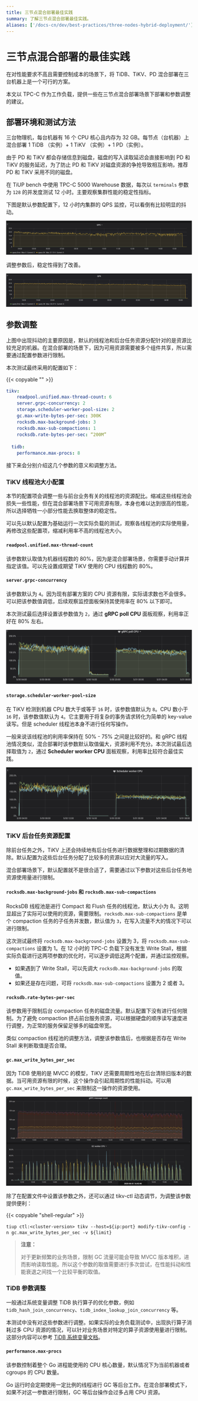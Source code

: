 ```yaml
---
title: 三节点混合部署最佳实践
summary: 了解三节点混合部署最佳实践。
aliases: ['/docs-cn/dev/best-practices/three-nodes-hybrid-deployment/']
---
```


# 三节点混合部署的最佳实践

在对性能要求不高且需要控制成本的场景下，将 TiDB、TiKV、PD 混合部署在三台机器上是一个可行的方案。

本文以 TPC-C 作为工作负载，提供一些在三节点混合部署场景下部署和参数调整的建议。

## 部署环境和测试方法

三台物理机，每台机器有 16 个 CPU 核心且内存为 32 GB。每节点（台机器）上混合部署 1 TiDB （实例）+ 1 TiKV （实例）+ 1 PD（实例）。

由于 PD 和 TiKV 都会存储信息到磁盘，磁盘的写入读取延迟会直接影响到 PD 和 TiKV 的服务延迟，为了防止 PD 和 TiKV 对磁盘资源的争抢导致相互影响，推荐 PD 和 TiKV 采用不同的磁盘。

在 TiUP bench 中使用 TPC-C 5000 Warehouse 数据，每次以 `terminals` 参数为 `128` 的并发度测试 12 小时。主要观察集群性能的稳定性指标。

下图是默认参数配置下，12 小时内集群的 QPS 监控，可以看倒有比较明显的抖动。

![QPS with default config](/media/best-practices/three-nodes-default-config-qps.png)

调整参数后，稳定性得到了改善。

![QPS with modified config](/media/best-practices/three-nodes-final-config-qps.png)

## 参数调整

上图中出现抖动的主要原因是，默认的线程池和后台任务资源分配针对的是资源比较充足的机器。在混合部署的场景下，因为可用资源需要被多个组件共享，所以需要通过配置参数进行限制。

本次测试最终采用的配置如下：

{{< copyable "" >}}

```yaml
tikv:
    readpool.unified.max-thread-count: 6
    server.grpc-concurrency: 2
    storage.scheduler-worker-pool-size: 2
    gc.max-write-bytes-per-sec: 300K
    rocksdb.max-background-jobs: 3
    rocksdb.max-sub-compactions: 1
    rocksdb.rate-bytes-per-sec: “200M”

  tidb:
    performance.max-procs: 8
```

接下来会分别介绍这几个参数的意义和调整方法。

### TiKV 线程池大小配置

本节的配置项会调整一些与前台业务有关的线程池的资源配比。缩减这些线程池会损失一些性能，但在混合部署场景下可用资源有限，本身也难以达到很高的性能，所以选择牺牲一小部分性能去换取整体的稳定性。

可以先以默认配置为基础运行一次实际负载的测试，观察各线程池的实际使用量，再修改这些配置项，缩减利用率不高的线程池大小。

#### `readpool.unified.max-thread-count`

该参数默认取值为机器线程数的 80%，因为是混合部署场景，你需要手动计算并指定该值。可以先设置成期望 TiKV 使用的 CPU 线程数的 80%。

#### `server.grpc-concurrency`

该参数默认为 `4`。因为现有部署方案的 CPU 资源有限，实际请求数也不会很多。可以把该参数值调低，后续观察监控面板保持其使用率在 80% 以下即可。

本次测试最后选择设置该参数值为 `2`，通过 **gRPC poll CPU** 面板观察，利用率正好在 80% 左右。

![gRPC Pool CPU](/media/best-practices/three-nodes-grpc-pool-usage.png)

#### `storage.scheduler-worker-pool-size`

在 TiKV 检测到机器 CPU 数大于或等于 `16` 时，该参数值默认为 `8`。CPU 数小于 `16` 时，该参数值默认为 `4`。它主要用于将复杂的事务请求转化为简单的 key-value 读写。但是 scheduler 线程池本身不进行任何写操作。

一般来说该线程池的利用率保持在 50% - 75% 之间是比较好的。和 gRPC 线程池情况类似，混合部署时该参数默认取值偏大，资源利用不充分。本次测试最后选择取值为 `2`，通过 **Scheduler worker CPU** 面板观察，利用率比较符合最佳实践。

![Scheduler Worker CPU](/media/best-practices/three-nodes-scheduler-pool-usage.png)

### TiKV 后台任务资源配置

除前台任务之外，TiKV 上还会持续地有后台任务进行数据整理和过期数据的清除。默认配置为这些后台任务分配了比较多的资源以应对大流量的写入。

混合部署场景下，默认配置就不是很合适了，需要通过以下参数对这些后台任务地资源使用量进行限制。

#### `rocksdb.max-background-jobs` 和 `rocksdb.max-sub-compactions`

RocksDB 线程池是进行 Compact 和 Flush 任务的线程池，默认大小为 8。这明显超出了实际可以使用的资源，需要限制。`rocksdb.max-sub-compactions` 是单个 compaction 任务的子任务并发数，默认值为 `3`，在写入流量不大的情况下可以进行限制。

这次测试最终将 `rocksdb.max-background-jobs` 设置为 3，将 `rocksdb.max-sub-compactions` 设置为 1。在 12 小时的 TPC-C 负载下没有发生 Write Stall，根据实际负载进行这两项参数的优化时，可以逐步调低这两个配置，并通过监控观察。

* 如果遇到了 Write Stall，可以先调大 `rocksdb.max-background-jobs` 的取值。
* 如果还是存在问题，可将 `rocksdb.max-sub-compactions` 设置为 2 或者 3。

#### `rocksdb.rate-bytes-per-sec`

该参数用于限制后台 compaction 任务的磁盘流量。默认配置下没有进行任何限制。为了避免 compaction 挤占前台服务资源，可以根据硬盘的顺序读写速度进行调整，为正常的服务保留足够多的磁盘带宽。

类似 compaction 线程池的调整方法，调整该参数值后，也根据是否存在 Write Stall 来判断取值是否合理。

#### `gc.max_write_bytes_per_sec`

因为 TiDB 使用的是 MVCC 的模型，TiKV 还需要周期性地在后台清除旧版本的数据。当可用资源有限的时候，这个操作会引起周期性的性能抖动。可以用 `gc.max_write_bytes_per_sec` 来限制这一操作的资源使用。

![GC Impact](/media/best-practices/three-nodes-gc-impact.png)

除了在配置文件中设置该参数之外，还可以通过 tikv-ctl 动态调节，为调整该参数提供便利：

{{< copyable "shell-regular" >}}

```shell
tiup ctl:<cluster-version> tikv --host=${ip:port} modify-tikv-config -n gc.max_write_bytes_per_sec -v ${limit}
```

> **注意：**
>
> 对于更新频繁的业务场景，限制 GC 流量可能会导致 MVCC 版本堆积，进而影响读取性能。所以这个参数的取值需要进行多次尝试，在性能抖动和性能衰退之间找一个比较平衡的取值。

### TiDB 参数调整

一般通过系统变量调整 TiDB 执行算子的优化参数，例如 `tidb_hash_join_concurrency`、`tidb_index_lookup_join_concurrency` 等。

本测试中没有对这些参数进行调整。如果实际的业务负载测试中，出现执行算子消耗过多 CPU 资源的情况，可以针对业务场景对特定的算子资源使用量进行限制。这部分内容可以参考 [TiDB 系统变量文档](/system-variables.md)。

#### `performance.max-procs`

该参数控制着整个 Go 进程能使用的 CPU 核心数量，默认情况下为当前机器或者 cgroups 的 CPU 数量。

Go 运行时会定期使用一定比例的线程进行 GC 等后台工作。在混合部署模式下，如果不对这一参数进行限制，GC 等后台操作会过多占用 CPU 资源。
